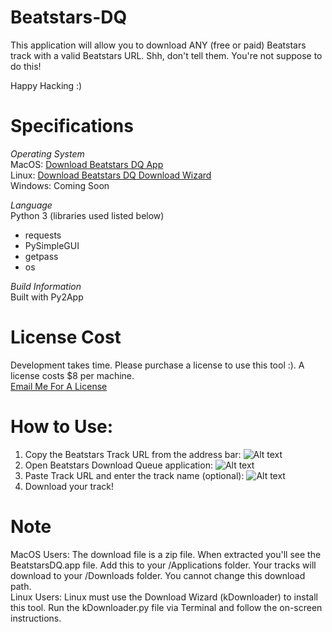 # Beatstars-DQ
This application will allow you to download ANY (free or paid) Beatstars track with a valid Beatstars URL. Shh, don't tell them. You're not suppose to do this!

Happy Hacking :)

# Specifications
*Operating System* <br />
MacOS: [Download Beatstars DQ App](https://able.sfo2.digitaloceanspaces.com/BeatstarsDQ.app.zip "Download Here") <br />
Linux: [Download Beatstars DQ Download Wizard](https://able.sfo2.digitaloceanspaces.com/kDownloader.py "Download Here") <br />
Windows: Coming Soon <br />

*Language* <br />
Python 3 (libraries used listed below)
  - requests
  - PySimpleGUI
  - getpass
  - os

*Build Information* <br />
Built with Py2App

# License Cost
Development takes time. Please purchase a license to use this tool :). A license costs $8 per machine.<br />
[Email Me For A License](mailto:xkopemusic@gmail.com "Email Me")

# How to Use:

1. Copy the Beatstars Track URL from the address bar:
![Alt text](https://able.sfo2.digitaloceanspaces.com/beatstars_address_line.png "Beatstars Track URL")
2. Open Beatstars Download Queue application:
![Alt text](https://able.sfo2.digitaloceanspaces.com/beatstars_dq_screenshot.png "Beatstars DQ App")
3. Paste Track URL and enter the track name (optional):
![Alt text](https://able.sfo2.digitaloceanspaces.com/beatstars_dq_info.png "Beatstars DQ App Details")
4. Download your track!

# Note
MacOS Users: The download file is a zip file. When extracted you'll see the BeatstarsDQ.app file. Add this to your /Applications folder. Your tracks will download to your /Downloads folder. You cannot change this download path.
<br />
Linux Users: Linux must use the Download Wizard (kDownloader) to install this tool. Run the kDownloader.py file via Terminal and follow the on-screen instructions.
